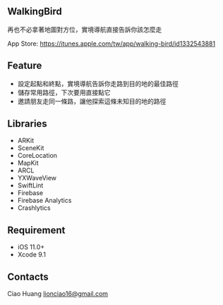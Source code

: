 ## WalkingBird
再也不必拿著地圖對方位，實境導航直接告訴你該怎麼走

App Store: <https://itunes.apple.com/tw/app/walking-bird/id1332543881>

## Feature
* 設定起點和終點，實境導航告訴你走路到目的地的最佳路徑
* 儲存常用路徑，下次要用直接點它
* 邀請朋友走同一條路，讓他探索這條未知目的地的路徑


## Libraries
* ARKit
* SceneKit
* CoreLocation
* MapKit
* ARCL
* YXWaveView
* SwiftLint
* Firebase
* Firebase Analytics
* Crashlytics


## Requirement
* iOS 11.0+
* Xcode 9.1


## Contacts
Ciao Huang
<lionciao16@gmail.com>

